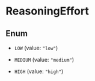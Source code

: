 

# ReasoningEffort

## Enum


* `LOW` (value: `"low"`)

* `MEDIUM` (value: `"medium"`)

* `HIGH` (value: `"high"`)



